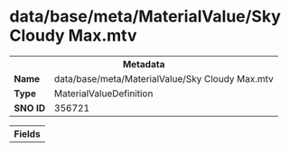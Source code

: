 <h1>data/base/meta/MaterialValue/Sky Cloudy Max.mtv</h1><table><tr><th colspan="100%">Metadata</th></tr><tr><td><b>Name</b></td><td>data/base/meta/MaterialValue/Sky Cloudy Max.mtv</td></tr><tr><td><b>Type</b></td><td>MaterialValueDefinition</td></tr><tr><td><b>SNO ID</b></td><td>356721</td></tr></table>

<table><tr><th colspan="100%">Fields</th></tr></table>

